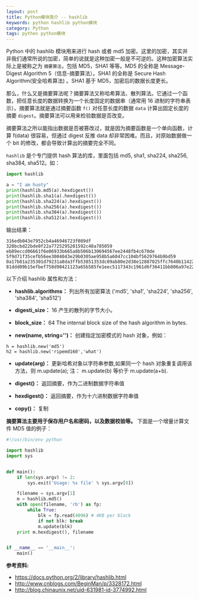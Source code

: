 ```yaml
---
layout: post
title: Python模块简介 -- hashlib
keywords: python hashlib python模块
category: Python
tags: python python模块
---
```


Python 中的 hashlib 模块用来进行 hash 或者 md5 加密。这里的加密，其实并非我们通常所说的加密，简单的说就是这种加密一般是不可逆的。这种加密算法实际上是被称之为 `摘要算法`，包括 MD5，SHA1 等等。MD5 的全称是 Message-Digest Algorithm 5（信息-摘要算法）。SHA1 的全称是 Secure Hash Algorithm(安全哈希算法) 。SHA1 基于 MD5，加密后的数据长度更长。

那么，什么又是摘要算法呢？摘要算法又称哈希算法、散列算法。它通过一个函数，把任意长度的数据转换为一个长度固定的数据串（通常用 16 进制的字符串表示）。摘要算法就是通过摘要函数 `f()` 对任意长度的数据 `data` 计算出固定长度的摘要 `digest`。摘要算法可以用来检验数据是否改变。

摘要算法之所以能指出数据是否被篡改过，就是因为摘要函数是一个单向函数，计算 f(data) 很容易，但通过 digest 反推 data 却非常困难。而且，对原始数据做一个 bit 的修改，都会导致计算出的摘要完全不同。

`hashlib` 是个专门提供 hash 算法的库，里面包括 md5, sha1, sha224, sha256, sha384, sha512。如：

```python
import hashlib

a = "I am huoty"
print(hashlib.md5(a).hexdigest())
print(hashlib.sha1(a).hexdigest())
print(hashlib.sha224(a).hexdigest())
print(hashlib.sha256(a).hexdigest())
print(hashlib.sha384(a).hexdigest())
print(hashlib.sha512(a).hexdigest())
```

输出结果：

```
316edb043e7952cb4a46946723f089df
328bcbd22bde0f22a7725295201592c48a785059
eb89eccd06661f6e06933b665a8b506b130694567ee2448fb4c670de
5f9d71f35cefb56ee3004043e29b0305ae958b5a6047cc104bf5629764b9bd59
0a17b81a235301d79231a8da3ffb53851353dc09ab80e2d38e12887025ffc7640b114222f2a5f0f06144277763cc665e
81ddd09b15efbef758d98421123a65b585fe1eec5117343c1961d6f36411bb806a97e22a3a2d0b8bb89f6407a67ba64b9cfc9e47ccd1ddbdd5984e0c3c8b49bd
```

以下介绍 hashlib 属性和方法：

- **hashlib.algorithms：** 列出所有加密算法 ('md5', 'sha1', 'sha224', 'sha256', 'sha384', 'sha512')

- **digesti_size：** 16 产生的散列的字节大小。

- **block_size：** 64 The internal block size of the hash algorithm in bytes.

- **new(name, string='')：** 创建指定加密模式的 hash 对象，例如：

```
h = hashlib.new('md5')
h2 = hashlib.new('ripemd160','what')
```

- **update(arg)：** 更新哈希对象以字符串参数,如果同一个 hash 对象重复调用该方法，则 m.update(a); 注： m.update(b) 等价于 m.update(a+b).

- **digest()：** 返回摘要，作为二进制数据字符串值

- **hexdigest()：** 返回摘要，作为十六进制数据字符串值

- **copy()：** 复制

**摘要算法主要用于保存用户名和密码，以及数据校验等。** 下面是一个增量计算文件 MD5 值的例子：

```python
#!/usr/bin/env python

import hashlib
import sys


def main():
    if len(sys.argv) != 2:
        sys.exit('Usage: %s file' % sys.argv[0])

    filename = sys.argv[1]
    m = hashlib.md5()
    with open(filename, 'rb') as fp:
        while True:
            blk = fp.read(4096) # 4KB per block
            if not blk: break
            m.update(blk)
    print m.hexdigest(), filename


if __name__ == '__main__':
    main()
```

**参考资料:**

- https://docs.python.org/2/library/hashlib.html
- http://www.cnblogs.com/BeginMan/p/3328172.html
- http://blog.chinaunix.net/uid-631981-id-3774992.html

